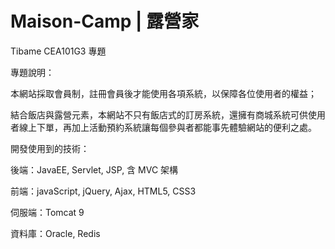 # Maison-Camp | 露營家

Tibame CEA101G3 專題

專題說明：

  本網站採取會員制，註冊會員後才能使用各項系統，以保障各位使用者的權益；
  
  結合飯店與露營元素，本網站不只有飯店式的訂房系統，還擁有商城系統可供使用者線上下單，再加上活動預約系統讓每個參與者都能事先體驗網站的便利之處。

開發使用到的技術：

  後端：JavaEE, Servlet, JSP, 含 MVC 架構
  
  前端：javaScript, jQuery, Ajax, HTML5, CSS3
  
  伺服端：Tomcat 9
  
  資料庫：Oracle, Redis
